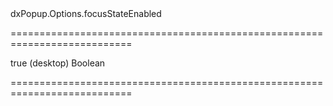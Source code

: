 <!--id-->dxPopup.Options.focusStateEnabled<!--/id-->
===========================================================================
<!--default-->true (desktop)<!--/default-->
<!--type-->Boolean<!--/type-->
===========================================================================

